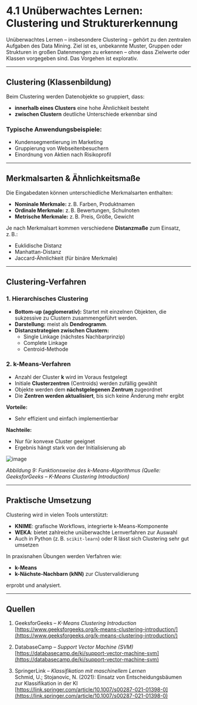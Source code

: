 # 4.1 Unüberwachtes Lernen: Clustering und Strukturerkennung

Unüberwachtes Lernen – insbesondere Clustering – gehört zu den zentralen Aufgaben des Data Mining. Ziel ist es, unbekannte Muster, Gruppen oder Strukturen in großen Datenmengen zu erkennen – ohne dass Zielwerte oder Klassen vorgegeben sind. Das Vorgehen ist explorativ.

---

## Clustering (Klassenbildung)

Beim Clustering werden Datenobjekte so gruppiert, dass:

- **innerhalb eines Clusters** eine hohe Ähnlichkeit besteht
- **zwischen Clustern** deutliche Unterschiede erkennbar sind

### Typische Anwendungsbeispiele:

- Kundensegmentierung im Marketing  
- Gruppierung von Webseitenbesuchern  
- Einordnung von Aktien nach Risikoprofil

---

## Merkmalsarten & Ähnlichkeitsmaße

Die Eingabedaten können unterschiedliche Merkmalsarten enthalten:

- **Nominale Merkmale:** z. B. Farben, Produktnamen  
- **Ordinale Merkmale:** z. B. Bewertungen, Schulnoten  
- **Metrische Merkmale:** z. B. Preis, Größe, Gewicht

Je nach Merkmalsart kommen verschiedene **Distanzmaße** zum Einsatz, z. B.:

- Euklidische Distanz  
- Manhattan-Distanz  
- Jaccard-Ähnlichkeit (für binäre Merkmale)

---

## Clustering-Verfahren

### 1. Hierarchisches Clustering

- **Bottom-up (agglomerativ):** Startet mit einzelnen Objekten, die sukzessive zu Clustern zusammengeführt werden.
- **Darstellung:** meist als **Dendrogramm**.
- **Distanzstrategien zwischen Clustern:**
  - Single Linkage (nächstes Nachbarprinzip)
  - Complete Linkage
  - Centroid-Methode

### 2. k-Means-Verfahren

- Anzahl der Cluster **k** wird im Voraus festgelegt  
- Initiale **Clusterzentren** (Centroids) werden zufällig gewählt  
- Objekte werden dem **nächstgelegenen Zentrum** zugeordnet  
- Die **Zentren werden aktualisiert**, bis sich keine Änderung mehr ergibt

**Vorteile:**
- Sehr effizient und einfach implementierbar

**Nachteile:**
- Nur für konvexe Cluster geeignet  
- Ergebnis hängt stark von der Initialisierung ab

![image](https://github.com/user-attachments/assets/ed213297-7863-4fba-8890-98e3d633adff)

*Abbildung 9: Funktionsweise des k-Means-Algorithmus (Quelle: GeeksforGeeks – K-Means Clustering Introduction)*

---

## Praktische Umsetzung

Clustering wird in vielen Tools unterstützt:

- **KNIME**: grafische Workflows, integrierte k-Means-Komponente  
- **WEKA**: bietet zahlreiche unüberwachte Lernverfahren zur Auswahl  
- Auch in Python (z. B. `scikit-learn`) oder R lässt sich Clustering sehr gut umsetzen

In praxisnahen Übungen werden Verfahren wie:

- **k-Means**
- **k-Nächste-Nachbarn (kNN)** zur Clustervalidierung

erprobt und analysiert.

---

## Quellen

1. GeeksforGeeks – *K-Means Clustering Introduction*  
   [https://www.geeksforgeeks.org/k-means-clustering-introduction/](https://www.geeksforgeeks.org/k-means-clustering-introduction/)

2. DatabaseCamp – *Support Vector Machine (SVM)*  
   [https://databasecamp.de/ki/support-vector-machine-svm](https://databasecamp.de/ki/support-vector-machine-svm)

3. SpringerLink – *Klassifikation mit maschinellem Lernen*  
   Schmid, U.; Stojanovic, N. (2021): Einsatz von Entscheidungsbäumen zur Klassifikation in der KI  
   [https://link.springer.com/article/10.1007/s00287-021-01398-0](https://link.springer.com/article/10.1007/s00287-021-01398-0)

